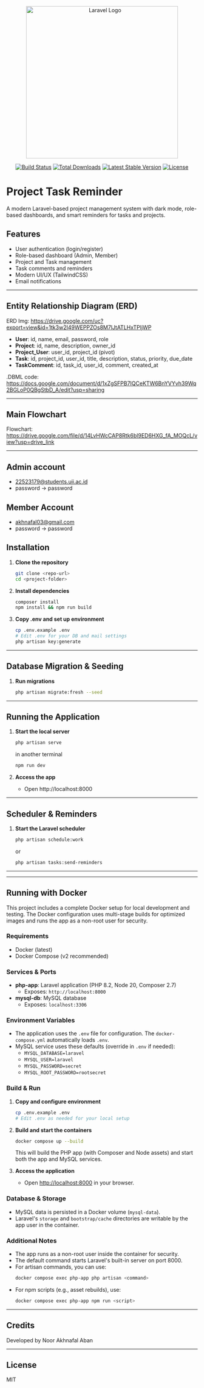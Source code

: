 <p align="center"><a href="https://laravel.com" target="_blank"><img src="https://raw.githubusercontent.com/laravel/art/master/logo-lockup/5%20SVG/2%20CMYK/1%20Full%20Color/laravel-logolockup-cmyk-red.svg" width="400" alt="Laravel Logo"></a></p>

<p align="center">
<a href="https://github.com/laravel/framework/actions"><img src="https://github.com/laravel/framework/workflows/tests/badge.svg" alt="Build Status"></a>
<a href="https://packagist.org/packages/laravel/framework"><img src="https://img.shields.io/packagist/dt/laravel/framework" alt="Total Downloads"></a>
<a href="https://packagist.org/packages/laravel/framework"><img src="https://img.shields.io/packagist/v/laravel/framework" alt="Latest Stable Version"></a>
<a href="https://packagist.org/packages/laravel/framework"><img src="https://img.shields.io/packagist/l/laravel/framework" alt="License"></a>
</p>

# Project Task Reminder

A modern Laravel-based project management system with dark mode, role-based dashboards, and smart reminders for tasks and projects.

## Features
- User authentication (login/register)
- Role-based dashboard (Admin, Member)
- Project and Task management
- Task comments and reminders
- Modern UI/UX (TailwindCSS)
- Email notifications

---

## Entity Relationship Diagram (ERD)

ERD Img: https://drive.google.com/uc?export=view&id=1tk3w2I49WEPPZOs8M7lJtATLHxTPIjWP

- **User**: id, name, email, password, role  
- **Project**: id, name, description, owner_id  
- **Project_User**: user_id, project_id (pivot)  
- **Task**: id, project_id, user_id, title, description, status, priority, due_date  
- **TaskComment**: id, task_id, user_id, comment, created_at

.DBML code: https://docs.google.com/document/d/1xZgSFPB7IQCeKTW6BnYVYvh39Wq2BGLoP0QBgStbD_A/edit?usp=sharing

---

## Main Flowchart

Flowchart: https://drive.google.com/file/d/14LvHWcCAP8Rtk6bl9ED6HXG_fA_MOQcL/view?usp=drive_link

---

## Admin account

- 22523179@students.uii.ac.id
- password -> password

## Member Account

- akhnafal03@gmail.com
- password -> password

## Installation

1. **Clone the repository**
   ```sh
   git clone <repo-url>
   cd <project-folder>
   ```
2. **Install dependencies**
   ```sh
   composer install
   npm install && npm run build
   ```
3. **Copy .env and set up environment**
   ```sh
   cp .env.example .env
   # Edit .env for your DB and mail settings
   php artisan key:generate
   ```

---

## Database Migration & Seeding

1. **Run migrations**
   ```sh
   php artisan migrate:fresh --seed
   ```

---

## Running the Application

1. **Start the local server**
   ```sh
   php artisan serve
   ```
   in another terminal
   
   ```sh
   npm run dev
   ```
3. **Access the app**
   - Open http://localhost:8000

---

## Scheduler & Reminders

1. **Start the Laravel scheduler**
   ```sh
   php artisan schedule:work
   ```
   or
   
   ```sh
   php artisan tasks:send-reminders
   ```
---

---

## Running with Docker

This project includes a complete Docker setup for local development and testing. The Docker configuration uses multi-stage builds for optimized images and runs the app as a non-root user for security.

### Requirements
- Docker (latest)
- Docker Compose (v2 recommended)

### Services & Ports
- **php-app**: Laravel application (PHP 8.2, Node 20, Composer 2.7)
  - Exposes: `http://localhost:8000`
- **mysql-db**: MySQL database
  - Exposes: `localhost:3306`

### Environment Variables
- The application uses the `.env` file for configuration. The `docker-compose.yml` automatically loads `.env`.
- MySQL service uses these defaults (override in `.env` if needed):
  - `MYSQL_DATABASE=laravel`
  - `MYSQL_USER=laravel`
  - `MYSQL_PASSWORD=secret`
  - `MYSQL_ROOT_PASSWORD=rootsecret`

### Build & Run
1. **Copy and configure environment**
   ```sh
   cp .env.example .env
   # Edit .env as needed for your local setup
   ```
2. **Build and start the containers**
   ```sh
   docker compose up --build
   ```
   This will build the PHP app (with Composer and Node assets) and start both the app and MySQL services.

3. **Access the application**
   - Open [http://localhost:8000](http://localhost:8000) in your browser.

### Database & Storage
- MySQL data is persisted in a Docker volume (`mysql-data`).
- Laravel's `storage` and `bootstrap/cache` directories are writable by the app user in the container.

### Additional Notes
- The app runs as a non-root user inside the container for security.
- The default command starts Laravel's built-in server on port 8000.
- For artisan commands, you can use:
  ```sh
  docker compose exec php-app php artisan <command>
  ```
- For npm scripts (e.g., asset rebuilds), use:
  ```sh
  docker compose exec php-app npm run <script>
  ```

---


## Credits
Developed by Noor Akhnafal Aban

---

## License
MIT
